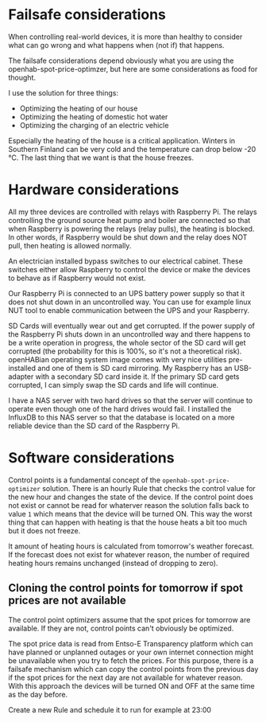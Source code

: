 # Failsafe considerations
When controlling real-world devices, it is more than healthy to consider what can go wrong and what happens when (not if) that happens.

The failsafe considerations depend obviously what you are using the openhab-spot-price-optimzer, but here are some considerations as food for thought.

I use the solution for three things:
- Optimizing the heating of our house
- Optimizing the heating of domestic hot water
- Optimizing the charging of an electric vehicle

Especially the heating of the house is a critical application. Winters in Southern Finland can be very cold and the temperature can drop below -20 °C. The last thing that we want is that the house freezes.

# Hardware considerations
All my three devices are controlled with relays with Raspberry Pi. The relays controlling the ground source heat pump and boiler are connected so that when Raspberry is powering the relays (relay pulls), the heating is blocked. In other words, if Raspberry would be shut down and the relay does NOT pull, then heating is allowed normally.

An electrician installed bypass switches to our electrical cabinet. These switches either allow Raspberry to control the device or make the devices to behave as if Raspberry would not exist.

Our Raspberry Pi is connected to an UPS battery power supply so that it does not shut down in an uncontrolled way. You can use for example linux NUT tool to enable communication between the UPS and your Raspberry.

SD Cards will eventually wear out and get corrupted. If the power supply of the Raspberry Pi shuts down in an uncontrolled way and there happens to be a write operation in progress, the whole sector of the SD card will get corrupted (the probability for this is 100%, so it's not a theoretical risk). openHABian operating system image comes with very nice utilities pre-installed and one of them is SD card mirroring. My Raspberry has an USB-adapter with a secondary SD card inside it. If the primary SD card gets corrupted, I can simply swap the SD cards and life will continue.

I have a NAS server with two hard drives so that the server will continue to operate even though one of the hard drives would fail. I installed the InfluxDB to this NAS server so that the database is located on a more reliable device than the SD card of the Raspberry Pi.

# Software considerations

Control points is a fundamental concept of the `openhab-spot-price-optimizer` solution. There is an hourly Rule that checks the control value for the new hour and changes the state of the device. If the control point does not exist or cannot be read for whaterver reason the solution falls back to value `1` which means that the device will be turned ON. This way the worst thing that can happen with heating is that the house heats a bit too much but it does not freeze.

It amount of heating hours is calculated from tomorrow's weather forecast. If the forecast does not exist for whatever reason, the number of required heating hours remains unchanged (instead of dropping to zero).

## Cloning the control points for tomorrow if spot prices are not available
The control point optimizers assume that the spot prices for tomorrow are available. If they are not, control points can't obviously be optimized. 

The spot price data is read from Entso-E Transparency platform which can have planned or unplanned outages or your own internet connection might be unavailable when you try to fetch the prices. For this purpose, there is a failsafe mechanism which can copy the control points from the previous day if the spot prices for the next day are not available for whatever reason. With this approach the devices will be turned ON and OFF at the same time as the day before.

Create a new Rule and schedule it to run for example at 23:00

